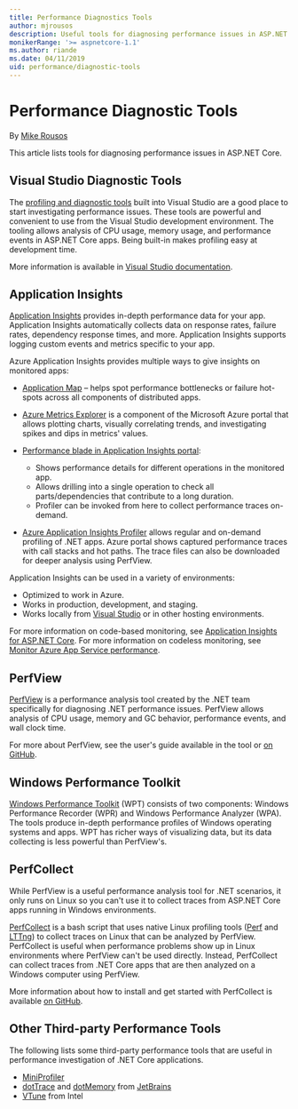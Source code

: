 ```yaml
---
title: Performance Diagnostics Tools
author: mjrousos
description: Useful tools for diagnosing performance issues in ASP.NET Core apps.
monikerRange: '>= aspnetcore-1.1'
ms.author: riande
ms.date: 04/11/2019
uid: performance/diagnostic-tools
---
```

# Performance Diagnostic Tools

By [Mike Rousos](https://github.com/mjrousos)

This article lists tools for diagnosing performance issues in ASP.NET Core.

## Visual Studio Diagnostic Tools

The [profiling and diagnostic tools](/visualstudio/profiling) built into Visual Studio are a good place to start investigating performance issues. These tools are powerful and convenient to use from the Visual Studio development environment. The tooling allows analysis of CPU usage, memory usage, and performance events in ASP.NET Core apps. Being built-in makes profiling easy at development time.

More information is available in [Visual Studio documentation](/visualstudio/profiling/profiling-overview).

## Application Insights

[Application Insights](/azure/application-insights/app-insights-overview) provides in-depth performance data for your app. Application Insights automatically collects data on response rates, failure rates, dependency response times, and more. Application Insights supports logging custom events and metrics specific to your app.

Azure Application Insights provides multiple ways to give insights on monitored apps:

- [Application Map](/azure/application-insights/app-insights-app-map) – helps spot performance bottlenecks or failure hot-spots across all components of distributed apps.
- [Azure Metrics Explorer](/azure/azure-monitor/platform/metrics-getting-started) is a component of the Microsoft Azure portal that allows plotting charts, visually correlating trends, and investigating spikes and dips in metrics' values.
- [Performance blade in Application Insights portal](/azure/application-insights/app-insights-tutorial-performance):

  - Shows performance details for different operations in the monitored app.
  - Allows drilling into a single operation to check all parts/dependencies that contribute to a long duration.
  - Profiler can be invoked from here to collect performance traces on-demand.

- [Azure Application Insights Profiler](/azure/azure-monitor/app/profiler) allows regular and on-demand profiling of .NET apps.  Azure portal shows captured performance traces with call stacks and hot paths. The trace files can also be downloaded for deeper analysis using PerfView.

Application Insights can be used in a variety of environments:

- Optimized to work in Azure.
- Works in production, development, and staging.
- Works locally from [Visual Studio](/azure/application-insights/app-insights-visual-studio) or in other hosting environments.

For more information on code-based monitoring, see [Application Insights for ASP.NET Core](/azure/application-insights/app-insights-asp-net-core). For more information on codeless monitoring, see [Monitor Azure App Service performance](/azure/azure-monitor/app/azure-web-apps?tabs=netcore).

## PerfView

[PerfView](https://github.com/Microsoft/perfview) is a performance analysis tool created by the .NET team specifically for diagnosing .NET performance issues. PerfView allows analysis of CPU usage, memory and GC behavior, performance events, and wall clock time.

For more about PerfView, see the user's guide available in the tool or [on GitHub](https://github.com/Microsoft/perfview).

## Windows Performance Toolkit

[Windows Performance Toolkit](/windows-hardware/test/wpt/) (WPT) consists of two components: Windows Performance Recorder (WPR) and Windows Performance Analyzer (WPA). The tools produce in-depth performance profiles of Windows operating systems and apps. WPT has richer ways of visualizing data, but its data collecting is less powerful than PerfView's.

## PerfCollect

While PerfView is a useful performance analysis tool for .NET scenarios, it only runs on Linux so you can't use it to collect traces from ASP.NET Core apps running in Windows environments.

[PerfCollect](https://github.com/dotnet/coreclr/blob/master/Documentation/project-docs/linux-performance-tracing.md) is a bash script that uses native Linux profiling tools ([Perf](https://perf.wiki.kernel.org/index.php/Main_Page) and [LTTng](https://lttng.org/)) to collect traces on Linux that can be analyzed by PerfView. PerfCollect is useful when performance problems show up in Linux environments where PerfView can't be used directly. Instead, PerfCollect can collect traces from .NET Core apps that are then analyzed on a Windows computer using PerfView.

More information about how to install and get started with PerfCollect is available [on GitHub](https://github.com/dotnet/coreclr/blob/master/Documentation/project-docs/linux-performance-tracing.md).

## Other Third-party Performance Tools

The following lists some third-party performance tools that are useful in performance investigation of .NET Core applications.

- [MiniProfiler](https://miniprofiler.com/)
- [dotTrace](https://www.jetbrains.com/profiler/) and [dotMemory](https://www.jetbrains.com/dotmemory/) from [JetBrains](https://www.jetbrains.com/)
- [VTune](https://software.intel.com/content/www/us/en/develop/tools/vtune-profiler.html) from Intel

